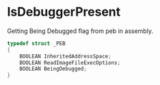 # IsDebuggerPresent

Getting Being Debugged flag from peb in assembly.
```c++
typedef struct _PEB
{
    BOOLEAN InheritedAddressSpace;
    BOOLEAN ReadImageFileExecOptions;
    BOOLEAN BeingDebugged; 
}
```
